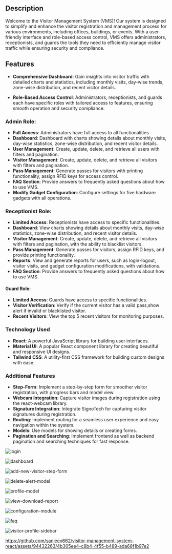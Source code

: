 ## Description

Welcome to the Visitor Management System (VMS)! Our system is designed to simplify and enhance the visitor registration and management process for various environments, including offices, buildings, or events. With a user-friendly interface and role-based access control, VMS offers administrators, receptionists, and guards the tools they need to efficiently manage visitor traffic while ensuring security and compliance.

## Features

- **Comprehensive Dashboard**: Gain insights into visitor traffic with detailed charts and statistics, including monthly visits, day-wise trends, zone-wise distribution, and recent visitor details.

- **Role-Based Access Control**: Administrators, receptionists, and guards each have specific roles with tailored access to features, ensuring smooth operation and security compliance.

### Admin Role:

- **Full Access**: Administrators have full access to all functionalities
- **Dashboard**: Dashboard with charts showing details about monthly visits, day-wise statistics, zone-wise distribution, and recent visitor details.
- **User Management**: Create, update, delete, and retrieve all users with filters and pagination.
- **Visitor Management**: Create, update, delete, and retrieve all visitors with filters and pagination.
- **Pass Management**: Generate passes for visitors with printing functionality, assign RFID keys for access control.
- **FAQ Section**: Provide answers to frequently asked questions about how to use VMS.
- **Modify Gadget Configuration**: Configure settings for five hardware gadgets with all operations.


### Receptionist Role:

- **Limited Access**: Receptionists have access to specific functionalities.
- **Dashboard**: View charts showing details about monthly visits, day-wise statistics, zone-wise distribution, and recent visitor details.
- **Visitor Management**: Create, update, delete, and retrieve all visitors with filters and pagination, with the ability to blacklist visitors.
- **Pass Management**: Generate passes for visitors, assign RFID keys, and provide printing functionality.
- **Reports**: View and generate reports for users, such as login-logout, visitor visits, and gadget configuration modifications, with validations.
- **FAQ Section**: Provide answers to frequently asked questions about how to use VMS.

#### Guard Role:

- **Limited Access**: Guards have access to specific functionalities.
- **Visitor Verification**: Verify if the current visitor has a valid pass,show alert if invalid or blacklisted visitor.
- **Recent Visitors**: View the top 5 recent visitors for monitoring purposes.

### Technology Used

- **React**: A powerful JavaScript library for building user interfaces.
- **Material UI**: A popular React component library for creating beautiful and responsive UI designs.
- **Tailwind CSS**: A utility-first CSS framework for building custom designs with ease.

### Additional Features

- **Step-Form**: Implement a step-by-step form for smoother visitor registration, with progress bars and model view.
- **Webcam Integration**: Capture visitor images during registration using the react-webcam library.
- **Signature Integration**: Integrate SignoTech for capturing visitor signatures during registration.
- **Routing**: Implement routing for a seamless user experience and easy navigation within the system.
- **Models**: Use models for showing details or creating forms.
- **Pagination and Searching**: Implement frontend as well as backend pagination and searching techniques for fast response.

![login](https://github.com/sanjeev662/visitor-management-system-react/assets/94432263/be65aec7-e6aa-4245-9e01-2ef899271a51)

![dashboard](https://github.com/sanjeev662/visitor-management-system-react/assets/94432263/647077ca-0c67-40fe-becf-bc923601bf88)

![add-new-visitor-step-form](https://github.com/sanjeev662/visitor-management-system-react/assets/94432263/d662ddfe-aa3f-47f7-a5ff-97cb72a13f8b)

![delete-alert-model](https://github.com/sanjeev662/visitor-management-system-react/assets/94432263/fad07bf6-d080-4542-aebd-4fff41eabe1e)

![profile-model](https://github.com/sanjeev662/visitor-management-system-react/assets/94432263/97b42902-54ac-4c22-8cdf-ae191339dedc)

![view-download-report](https://github.com/sanjeev662/visitor-management-system-react/assets/94432263/be9e89f5-8e0b-497b-a49f-6589f31d7669)

![configuration-module](https://github.com/sanjeev662/visitor-management-system-react/assets/94432263/d30be889-8dfe-4779-95f0-f7283e8d84c0)

![faq](https://github.com/sanjeev662/visitor-management-system-react/assets/94432263/b9279e6e-53f9-483a-850c-4c11336c4376)

![visitor-profile-sidebar](https://github.com/sanjeev662/visitor-management-system-react/assets/94432263/48b7de52-bb2a-4d27-8a51-8d06f75da93d)

https://github.com/sanjeev662/visitor-management-system-react/assets/94432263/4b305ee4-c8b4-4f55-b489-ada68f1b97e2










